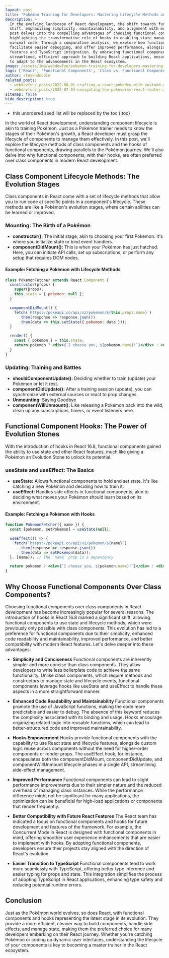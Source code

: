 ```yaml
---
layout: post
title: "Pokémon Training for Developers: Mastering Lifecycle Methods and Hooks in React"
description: >
  In the evolving landscape of React development, the shift towards functional components signifies a paradigm
  shift, emphasizing simplicity, maintainability, and alignment with modern JavaScript practices. This blog
  post delves into the compelling advantages of choosing functional components over class components,
  highlighting the transformative role of hooks in enabling state management and lifecycle features with
  minimal code. Through a comparative analysis, we explore how functional components enhance code readability,
  facilitate easier debugging, and offer improved performance, alongside better compatibility with future React
  features and TypeScript integration. By embracing functional components, developers can leverage a more
  streamlined, efficient approach to building React applications, ensuring their projects are well-positioned
  to adapt to the advancements in the React ecosystem.
image: /assets/img/webdevfun/pokemon-training-for-developers-mastering-lifecycle-methods-and-hooks-in-react.jpg
tags: ['React', 'Functional Components', 'Class vs. Functional Components', 'React Hooks', 'React Lifecycle Methods', 'PokeAPI']
author: stevendnoble
related_posts:
  - webdevfun/_posts/2022-08-01-crafting-a-react-pokedex-with-zustand-a-simpler-state-management-saga.md
  - webdevfun/_posts/2022-07-04-navigating-the-pokeverse-react-router-and-your-pokedex-app.md
sitemap: false
hide_description: true
---
```


* this unordered seed list will be replaced by the toc
{:toc}

In the world of React development, understanding component lifecycle is akin to training Pokémon. Just as a Pokémon trainer needs to know the stages of their Pokémon's growth, a React developer must grasp the lifecycle of components to manage them effectively. In this post, we'll explore the lifecycle methods of class components and the hooks of functional components, drawing parallels to the Pokémon journey. We'll also delve into why functional components, with their hooks, are often preferred over class components in modern React development.

## Class Component Lifecycle Methods: The Evolution Stages

Class components in React come with a set of lifecycle methods that allow you to run code at specific points in a component's lifecycle. These methods are like a Pokémon's evolution stages, where certain abilities can be learned or improved.

### Mounting: The Birth of a Pokémon

* **constructor():** The initial stage, akin to choosing your first Pokémon. It's where you initialize state or bind event handlers.
* **componentDidMount():** This is when your Pokémon has just hatched. Here, you can initiate API calls, set up subscriptions, or perform any setup that requires DOM nodes.

#### Example: Fetching a Pokémon with Lifecycle Methods

~~~jsx
class PokemonFetcher extends React.Component {
  constructor(props) {
    super(props);
    this.state = { pokemon: null };
  }

  componentDidMount() {
    fetch(`https://pokeapi.co/api/v2/pokemon/${this.props.name}`)
      .then(response => response.json())
      .then(data => this.setState({ pokemon: data }));
  }

  render() {
    const { pokemon } = this.state;
    return pokemon ? <div>{`I choose you, ${pokemon.name}!`}</div> : <div>Loading...</div>;
  }
}
~~~

### Updating: Training and Battles

* **shouldComponentUpdate():** Deciding whether to train (update) your Pokémon or let it rest.
* **componentDidUpdate():** After a training session (update), you can synchronize with external sources or react to prop changes.
* **Unmounting:** Saying Goodbye
* **componentWillUnmount():** Like releasing a Pokémon back into the wild, clean up any subscriptions, timers, or event listeners here.

## Functional Component Hooks: The Power of Evolution Stones

With the introduction of hooks in React 16.8, functional components gained the ability to use state and other React features, much like giving a Pokémon an Evolution Stone to unlock its potential.

### useState and useEffect: The Basics

* **useState:** Allows functional components to hold and set state. It's like catching a new Pokémon and deciding how to train it.
* **useEffect:** Handles side effects in functional components, akin to deciding what moves your Pokémon should learn based on its environment.

#### Example: Fetching a Pokémon with Hooks

~~~jsx
function PokemonFetcher({ name }) {
  const [pokemon, setPokemon] = useState(null);

  useEffect(() => {
    fetch(`https://pokeapi.co/api/v2/pokemon/${name}`)
      .then(response => response.json())
      .then(data => setPokemon(data));
  }, [name]); // The `name` prop is a dependency

  return pokemon ? <div>{`I choose you, ${pokemon.name}!`}</div> : <div>Loading...</div>;
}
~~~

## Why Choose Functional Components Over Class Components?

Choosing functional components over class components in React development has become increasingly popular for several reasons. The introduction of hooks in React 16.8 marked a significant shift, allowing functional components to use state and lifecycle methods, which were previously only possible with class components. This evolution has led to a preference for functional components due to their simplicity, enhanced code readability and maintainability, improved performance, and better compatibility with modern React features. Let's delve deeper into these advantages:

* **Simplicity and Conciseness** Functional components are inherently simpler and more concise than class components. They allow developers to write less boilerplate code to achieve the same functionality. Unlike class components, which require methods and constructors to manage state and lifecycle events, functional components leverage hooks like useState and useEffect to handle these aspects in a more straightforward manner.

* **Enhanced Code Readability and Maintainability** Functional components promote the use of JavaScript functions, making the code more predictable and easier to debug. The absence of this keyword reduces the complexity associated with its binding and usage. Hooks encourage organizing related logic into reusable functions, which can lead to better-structured code and improved maintainability.

* **Hooks Empowerment** Hooks provide functional components with the capability to use React state and lifecycle features, alongside custom logic reuse across components without the need for higher-order components or render props. The useEffect hook, for instance, encapsulates both the componentDidMount, componentDidUpdate, and componentWillUnmount lifecycle phases in a single API, streamlining side-effect management.

* **Improved Performance** Functional components can lead to slight performance improvements due to their simpler nature and the reduced overhead of managing class instances. While the performance difference might not be significant for many applications, the optimization can be beneficial for high-load applications or components that render frequently.

* **Better Compatibility with Future React Features** The React team has indicated a focus on functional components and hooks for future development and features of the framework. For example, the Concurrent Mode in React is designed with functional components in mind, offering smoother user experience enhancements that are easier to implement with hooks. By adopting functional components, developers ensure their projects stay aligned with the direction of React's evolution.

* **Easier Transition to TypeScript** Functional components tend to work more seamlessly with TypeScript, offering better type inference and easier typing for props and state. This integration simplifies the process of adopting TypeScript in React applications, enhancing type safety and reducing potential runtime errors.


## Conclusion

Just as the Pokémon world evolves, so does React, with functional components and hooks representing the latest stage in its evolution. They provide a more efficient, cleaner way to build components, handle side effects, and manage state, making them the preferred choice for many developers embarking on their React journey. Whether you're catching Pokémon or coding up dynamic user interfaces, understanding the lifecycle of your components is key to becoming a master trainer in the React ecosystem.